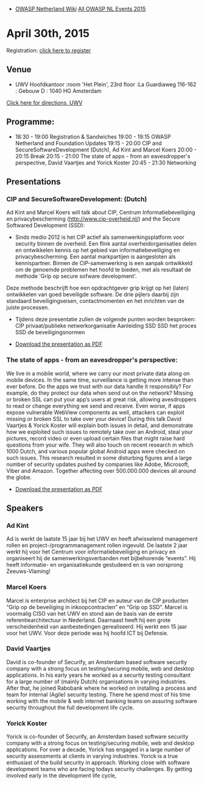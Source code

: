   - [OWASP Netherland Wiki](Netherlands "wikilink")
    [All OWASP NL Events
    2015](Netherlands_Previous_Events_2015 "wikilink")

# April 30th, 2015

Registration: [click here to
register](https://www.eventbrite.nl/e/tickets-owasp-netherlands-chapter-meeting-april-30th-2015-16376286915)

## Venue

  - UWV Hoofdkantoor
    :room 'Het Plein', 23rd floor
    :La Guardiaweg 116-162
    : Gebouw D
    : 1040 HG Amsterdam

[Click here for directions,
UWV](http://www.uwv.nl/particulieren/Images/Amsterdam%20La%20Guardia.pdf)

## Programme:

  -
    18:30 - 19:00 Registration & Sandwiches
    19:00 - 19:15 OWASP Netherland and Foundation Updates
    19:15 - 20:00 CIP and SecureSoftwareDevelopment (Dutch), Ad Kint and
    Marcel Koers
    20:00 - 20:15 Break
    20:15 - 21:00 The state of apps - from an eavesdropper's
    perspective, David Vaartjes and Yorick Koster
    20:45 - 21:30 Networking

## Presentations

### CIP and SecureSoftwareDevelopment: (Dutch)

Ad Kint and Marcel Koers will talk about CIP, Centrum
Informatiebeveiliging en privacybescherming
(http://www.cip-overheid.nl/) and the Secure Softwared Development
(SSD):

  -
    Sinds medio 2012 is het CIP actief als samenwerkingsplatform voor
    security binnen de overheid. Een flink aantal overheidorganisaties
    delen en ontwikkelen kennis op het gebied van informatiebeveiliging
    en privacybescherming. Een aantal markpartijen is aangesloten als
    kennispartner. Binnen de CIP-samenwerking is een aanpak ontwikkeld
    om de genoemde problemen het hoofd te bieden, met als resultaat de
    methode 'Grip op secure sofware development'.

Deze methode beschrijft hoe een opdrachtgever grip krijgt op het (laten)
ontwikkelen van goed beveiligde software. De drie pijlers daarbij zijn
standaard beveiligingseisen, contactmomenten en het inrichten van de
juiste processen.

  - Tijdens deze presentatie zullen de volgende punten worden
    besproken:
    CIP privaat/publieke netwerkorganisatie
    Aanleiding SSD
    SSD het proces
    SSD de beveiligingsnormen

<!-- end list -->

  - [Download the presentation as
    PDF](Media:OWASP-NL_Chapter_Meeting20150430_CIP_and_SecureSoftwareDevelopment.pdf "wikilink")

### The state of apps - from an eavesdropper's perspective:

We live in a mobile world, where we carry our most private data along on
mobile devices. In the same time, surveillance is getting more intense
than ever before. Do the apps we trust with our data handle it
responsibly? For example, do they protect our data when send out on the
network?
Missing or broken SSL can put your app’s users at great risk, allowing
avesdroppers to read or change everything we send and receive. Even
worse, if apps expose vulnerable WebView components as well, attackers
can exploit missing or broken SSL to take over your device\!
During this talk David Vaartjes & Yorick Koster will explain both issues
in detail, and demonstrate how we exploited such issues to remotely take
over an Android, steal your pictures, record video or even upload
certain files that might raise hard questions from your wife.
They will also touch on recent research in which 1000 Dutch, and various
popular global Android apps were checked on such issues. This research
resulted in some disturbing figures and a large number of security
updates pushed by companies like Adobe, Microsoft, Viber and Amazon.
Together affecting over 500.000.000 devices all around the globe.

  - [Download the presentation as
    PDF](Media:OWASP-NL_Chapter_Meeting20150430_the_state_of_apps.pdf "wikilink")

## Speakers

### Ad Kint

Ad is werkt de laatste 15 jaar bij het UWV en heeft afwisselend
management rollen en project-/programmanagement rollen ingevuld. De
laatste 2 jaar werkt hij voor het Centrum voor informatiebeveiliging en
privacy en organiseert hij de samenwerkingsverbanden met bijbehorende
“events”. Hij heeft informatie- en organisatiekunde gestudeerd en is
van oorsprong Zeeuws-Vlaming\!

### Marcel Koers

Marcel is enterprise architect bij het CIP en auteur van de CIP
producten “Grip op de beveiliging in inkoopcontracten” en “Grip op SSD”.
Marcel is voormalig CISO van het UWV en stond aan de basis van de eerste
referentiearchitectuur in Nederland. Daarnaast heeft hij een grote
verscheidenheid van aanbestedingen gerealiseerd. Hij werkt een 15 jaar
voor het UWV. Voor deze periode was hij hoofd ICT bij Defensie.

### David Vaartjes

David is co-founder of Securify, an Amsterdam based software security
company with a strong focus on testing/securing mobile, web and desktop
applications. In his early years he worked as a security testing
consultant for a large number of (mainly Dutch) organisations in varying
industries. After that, he joined Rabobank where he worked on installing
a process and team for internal (Agile) security testing. There he spend
most of his time working with the mobile & web internet banking teams on
assuring software security throughout the full development life cycle.

### Yorick Koster

Yorick is co-founder of Securify, an Amsterdam based software security
company with a strong focus on testing/securing mobile, web and desktop
applications. For over a decade, Yorick has engaged in a large number of
security assessments at clients in varying industries.
Yorick is a true enthusiast of the build security in approach. Working
close with software development teams who are facing todays security
challenges. By getting involved early in the development life cycle,